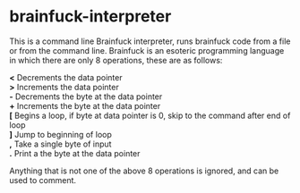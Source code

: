 # brainfuck-interpreter

This is a command line Brainfuck interpreter, runs brainfuck code from a file or from the command line.
Brainfuck is an esoteric programming language in which there are only 8 operations, these are as follows:

  **<**   Decrements the data pointer  
  **>**   Increments the data pointer  
  **-**   Decrements the byte at the data pointer  
  **+**   Increments the byte at the data pointer  
  **[**   Begins a loop, if byte at data pointer is 0, skip to the command after end of loop  
  **]**   Jump to beginning of loop  
  **,**   Take a single byte of input  
  **.**   Print a the byte at the data pointer  

Anything that is not one of the above 8 operations is ignored, and can be used to comment.
